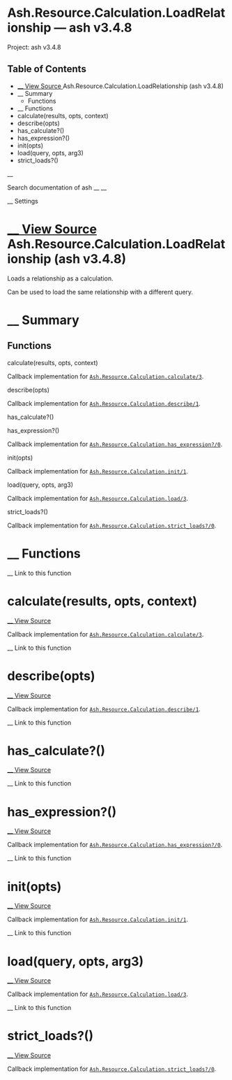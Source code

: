 # Ash.Resource.Calculation.LoadRelationship — ash v3.4.8

Project: ash v3.4.8

## Table of Contents

- [ __ View Source ](external_link) Ash.Resource.Calculation.LoadRelationship (ash v3.4.8)
- __ Summary
  - Functions
- __ Functions
- calculate(results, opts, context)
- describe(opts)
- has_calculate?()
- has_expression?()
- init(opts)
- load(query, opts, arg3)
- strict_loads?()

__

Search documentation of ash __ __

__ Settings

#  [ __ View Source ](external_link) Ash.Resource.Calculation.LoadRelationship (ash v3.4.8)

Loads a relationship as a calculation.

Can be used to load the same relationship with a different query.

#  __ Summary

##  Functions

calculate(results, opts, context)

Callback implementation for [`Ash.Resource.Calculation.calculate/3`](external_link).

describe(opts)

Callback implementation for [`Ash.Resource.Calculation.describe/1`](external_link).

has_calculate?()

has_expression?()

Callback implementation for [`Ash.Resource.Calculation.has_expression?/0`](external_link).

init(opts)

Callback implementation for [`Ash.Resource.Calculation.init/1`](external_link).

load(query, opts, arg3)

Callback implementation for [`Ash.Resource.Calculation.load/3`](external_link).

strict_loads?()

Callback implementation for [`Ash.Resource.Calculation.strict_loads?/0`](external_link).

#  __ Functions

__ Link to this function

# calculate(results, opts, context)

[ __ View Source ](external_link)

Callback implementation for [`Ash.Resource.Calculation.calculate/3`](external_link).

__ Link to this function

# describe(opts)

[ __ View Source ](external_link)

Callback implementation for [`Ash.Resource.Calculation.describe/1`](external_link).

__ Link to this function

# has_calculate?()

[ __ View Source ](external_link)

__ Link to this function

# has_expression?()

[ __ View Source ](external_link)

Callback implementation for [`Ash.Resource.Calculation.has_expression?/0`](external_link).

__ Link to this function

# init(opts)

[ __ View Source ](external_link)

Callback implementation for [`Ash.Resource.Calculation.init/1`](external_link).

__ Link to this function

# load(query, opts, arg3)

[ __ View Source ](external_link)

Callback implementation for [`Ash.Resource.Calculation.load/3`](external_link).

__ Link to this function

# strict_loads?()

[ __ View Source ](external_link)

Callback implementation for [`Ash.Resource.Calculation.strict_loads?/0`](external_link).
